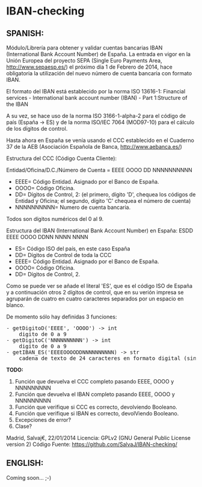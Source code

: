 IBAN-checking
=============

SPANISH:
--------
Módulo/Librería para obtener y validar cuentas bancarias IBAN (International Bank Account Number) de España.  La entrada en vigor en la Unión Europea del proyecto SEPA (Single Euro Payments Area, http://www.sepaesp.es/) el próximo día 1 de Febrero de 2014, hace obligatoria la utilización del nuevo número de cuenta bancaria con formato IBAN.

El formato del IBAN está establecido por la norma ISO 13616-1:
    Financial services - International bank account number (IBAN) - Part 1:Structure of the IBAN
    
A su vez, se hace uso de la norma ISO 3166-1-alpha-2 para el código de país (España -> ES) y de la norma ISO/IEC 7064 (MOD97-10) para el cálculo de los dígitos de control.

Hasta ahora en España se venía usando el CCC establecido en el Cuaderno 37 de la AEB (Asociación Española de Banca, http://www.aebanca.es/)

Estructura del CCC (Código Cuenta Cliente):

Entidad/Oficina/D.C./Número de Cuenta = EEEE OOOO DD NNNNNNNNNN
- EEEE= Código Entidad.  Asignado por el Banco de España.
- OOOO= Código Oficina.
- DD= Dígitos de Control, 2: (el primero, dígito 'D', chequea los códigos de Entidad y Oficina; el segundo, dígito 'C' chequea el número de cuenta)
- NNNNNNNNNN= Numero de cuenta bancaria.

Todos son dígitos numéricos del 0 al 9.

Estructura del IBAN (International Bank Account Number) en España: ESDD EEEE OOOO DDNN NNNN NNNN
* ES= Código ISO del país, en este caso España
* DD= Dígitos de Control de toda la CCC
* EEEE= Código Entidad.  Asignado por el Banco de España.
* OOOO= Código Oficina.
* DD= Dígitos de Control, 2.

Como se puede ver se añade el literal 'ES', que es el código ISO de España y a continuación otros 2 dígitos de control, que en su verión impresa se agruparán de cuatro en cuatro caracteres separados por un espacio en blanco.

De momento sólo hay definidas 3 funciones:
<PRE>
- getDigitoD('EEEE', 'OOOO') -> int
    digito de 0 a 9
- getDigitoC('NNNNNNNNNN') -> int
    digito de 0 a 9
- getIBAN_ES('EEEEOOOODDNNNNNNNNNN) -> str
    cadena de texto de 24 caracteres en formato digital (sin espacios)
</PRE>

<B>TODO:</B>
<OL>
<LI>Función que devuelva el CCC completo pasando EEEE, OOOO y NNNNNNNNN
<li>Función que devuelva el IBAN completo pasando EEEE, OOOO y NNNNNNNNN
<li>Función que verifique si CCC es correcto, devolviendo Booleano.
<li>Función que verifique si IBAN es correcto, devolViendo Booleano.
<li>Excepciones de error?
<li>Clase?
</OL>

Madrid, Salvaj€, 22/01/2014
Licencia: GPLv2 (GNU General Public License version 2)
Código Fuente: https://github.com/SalvaJ/IBAN-checking/



ENGLISH:
--------
Coming soon...  ;-)
